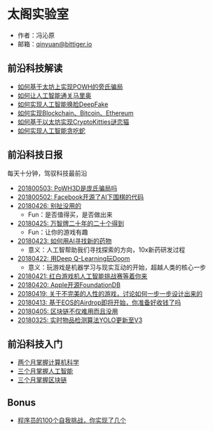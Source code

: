 # 太阁实验室

- 作者：冯沁原
- 邮箱：qinyuan@bittiger.io

## 前沿科技解读

- [如何基于太坊上实现POWH的旁氏骗局](POWH/README.md)
- [如何让人工智能通关马里奥](GYM/README.md)
- [如何实现人工智能换脸DeepFake](DeepFake/README.md)
- [如何实现Blockchain、Bitcoin、Ethereum](Ethereum/README.md)
- [如何基于以太坊实现CryptoKitties谜恋猫](CryptoKitties/README.md)
- [如何实现人工智能贪吃蛇](AISnake/README.md)

## 前沿科技日报

每天十分钟，驾驭科技最前沿

- [201800503: PoWH3D是庞氏骗局吗](https://github.com/pytorch/elf)
- [201800502: Facebook开源了AI下围棋的代码](https://github.com/pytorch/elf)
- [20180426: 别扯没用的](https://www.youtube.com/watch?v=4LTtr45y7P0)
  - Fun：是否值得买，是否做出来
- [20180425: 万智牌二十年的二十个得到](https://www.youtube.com/watch?v=QHHg99hwQGY)
  - Fun：让你的游戏有趣
- [20180423: 如何用AI寻找新的药物](https://www.youtube.com/watch?v=hY9Bc3mtphs)
  - 意义：人工智帮助我们寻找探索的方向，10x新药研发过程
- [20180422: 用Deep Q-Learning玩Doom](https://medium.freecodecamp.org/an-introduction-to-deep-q-learning-lets-play-doom-54d02d8017d8)
  - 意义：玩游戏是机器学习与现实互动的开始，超越人类的核心一步
- [20180421: 红白游戏机人工智能挑战赛等着你来](https://contest.openai.com/)
- [20180420: Apple开源FoundationDB](https://github.com/apple/foundationdb)
- [20180419: 关于不完美的人性的游戏，讨论如何一步一步设计出来的](https://www.youtube.com/watch?v=0IUaGQhlPwo)
- [20180413: 基于EOS的Airdrop即将开始，你准备好收钱了吗](https://eosdac.io/)
- [20180405: 区块链不仅难用而且没用](https://medium.com/@kaistinchcombe/decentralized-and-trustless-crypto-paradise-is-actually-a-medieval-hellhole-c1ca122efdec)
- [20180325: 实时物品检测算法YOLO更新至V3](https://pjreddie.com/darknet/yolo/)

## 前沿科技入门

- [两个月掌握计算机科学](System/CS.md)
- [三个月掌握人工智能](System/AI.md)
- [三个月掌握区块链](System/Blockchain.md)

## Bonus

- [程序员的100个自我挑战，你实现了几个](Bonus/Challenge.md)

